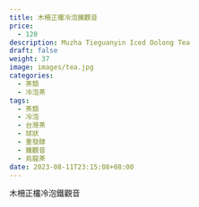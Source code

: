 ```yaml
---
title: 木柵正欉冷泡鐵觀音
price:
  - 120
description: Muzha Tieguanyin Iced Oolong Tea
draft: false
weight: 37
image: images/tea.jpg
categories:
  - 茶類
  - 冷泡茶
tags:
  - 茶類
  - 冷泡
  - 台灣茶
  - 球狀
  - 重發酵
  - 鐵觀音
  - 烏龍茶
date: 2023-08-11T23:15:08+08:00
---
```

 木柵正欉冷泡鐵觀音